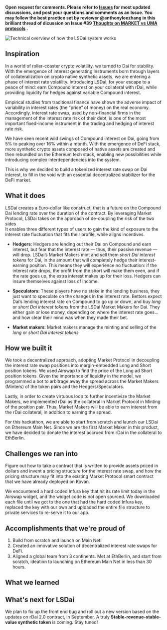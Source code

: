 **Open request for comments. Please refer to [Issues](https://github.com/carboclan/pm/issues) for most updated discussions, and post your questions and comments as an Issue. You may follow the best practice set by reviewer @anthonyleezhang in this brilliant thread of dicussion on Issue #39 [Thoughts on MARKET vs UMA protocols](https://github.com/carboclan/pm/issues/39) .**

![Technical overview of how the LSDai system works](https://challengepost-s3-challengepost.netdna-ssl.com/photos/production/software_photos/000/829/681/datas/gallery.jpg)

## Inspiration
In a world of roller-coaster crypto volatility, we turned to Dai for stability. With the emergence of interest generating instruments born through layers of collateralization on crypto native synthetic assets, we are entering a phase of interest rate volatility. Introducing LSDai, for your escape to a peace of mind: earn Compound interest on your collateral with rDai, while providing liquidity for hedges against variable Compound interest.  

Empirical studies from traditional finance have shown the adverse impact of variability in interest rates (the “price” of money) on the real economy. Accordingly, interest rate swap, used by non-financial firms in the management of the interest rate risk of their debt, is one of the most important fixed-income instrument in the trading and hedging of interest rate risk.

We have seen recent wild swings of Compound interest on Dai, going from 5% to peaking over 16% within a month. With the emergence of DeFi stack, more synthetic crypto assets composed of native assets are created and then rebundled on the Ethereum tech stack, enabling new possibilities while introducing complex interdependencies into the system. 

This is why we decided to build a tokenized interest rate swap on Dai interest, to fill in the void with an essential decentralized stabilizer for the DeFi market. 

## What it does
LSDai creates a Euro-dollar like construct, that is a future on the Compound Dai lending rate over the duration of the contract. By leveraging Market Protocol, LSDai takes on the approach of de-coupling the risk of the two sides  
It enables three different types of users to gain the kind of exposure to the interest rate fluctuation that fits their profile, while aligns incentives.

* **Hedgers**: Hedgers are lending out their Dai on Compound and earn interest, but fear that the interest rate — thus, their passive revenue — will drop. LSDai’s Market Makers mint and sell them *short Dai interest tokens* for Dai, in the amount that will completely hedge their interest-earning position. This means they will experience no fluctuation: if the interest rate drops, the profit from the short will make them even, and if the rate goes up, the extra interest makes up for their loss. Hedgers can insure themselves against loss of income.

* **Speculators**: These players have no stake in the lending business, they just want to speculate on the changes in the interest rate. Bettors expect Dai’s lending interest rate on Compound to go up or down, and buy *long* or *short Dai interest tokens* from the LSDai Market Makers for Dai. They either gain or lose money, depending on where the interest rate goes… and how clear their mind was when they made their bet.

* **Market makers**: Market makers manage the minting and selling of the *long* or *short Dai interest tokens*

## How we built it
We took a decentralized approach, adopting Market Protocol in decoupling the interest rate swap positions into margin-embedded Long and Short position tokens. We used Airswap to find the price of the Long ad Short position tokens. Given the importance of liquidity in the model, we programmed a bot to arbitrage away the spread across the Market Makers (Minters) of the token pairs and the Hedgers/Speculators.

Lastly, in order to create virtuous loop to further incentivize the Market Makers, we implemented rDai as the collateral in Market Protocol in Minting of the position pair. Thus, Market Makers will be able to earn interest from the rDai collateral, in addition to earning the spread.

For this hackathon, we are able to start from scratch and launch our LSDai on Ethereum Main Net. Since we are the first Market Maker in this product, we have decided to donate the interest accrued from rDai in the collateral to EthBerlin. 

## Challenges we ran into
Figure out how to take a contract that is written to provide assets priced in dollars and invent a pricing structure for the interest rate swap, and how the pricing structure may fit into the existing Market Protocol smart contract that we have already deployed on Kovan. 

We encountered a hard coded Infura key that hit its rate limit today in the Airswap widget, and the widget code is not open sourced. We downloaded each file until we got to the one that had the hard coded Infura key, replaced the key with our own and uploaded the entire file structure to private services to re-serve it to our app. 


## Accomplishments that we're proud of
1. Build from scratch and launch on Main Net!
2. Created an innovative solution of decentralized interest rate swaps for DeFi.
3. Aligned a global team from 3 continents. Met at EthBerlin, and start from scratch, ideation to launching on Ethereum Main Net in less than 30 hours.  

## What we learned

## What's next for LSDai
We plan to fix up the front end bug and roll out a new version based on the updates on rDai 2.0 contract, in September. A truly **Stable-revenue-stable-value synthetic token** is coming. Stay tuned!
